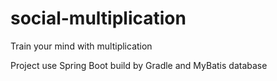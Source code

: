 # social-multiplication
Train your mind with multiplication

Project use Spring Boot build by Gradle and MyBatis database
